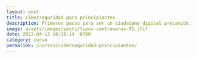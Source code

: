```yaml
---
layout: post
title: Ciberseguridad para principiantes
description: Primeros pasos para ser un ciudadano digital precavido.
image: assets/images/posts/tipos-contrasenas-01.jfif
date: 2022-04-12 16:20:14 -0700
category: curso
permalink: /cursos/ciberseguridad-principiantes/
---
```

